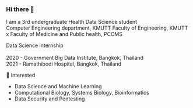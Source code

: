 ### Hi there 👋

I am a 3rd undergraduate Health Data Science student<br>
Computer Engineering department, KMUTT
Faculty of Engineering, KMUTT x Faculty of Medicine and Public health, PCCMS

Data Science internship <br><br>
2020 - Government Big Data Institute, Bangkok, Thailand <br>
2021 - Ramathibodi Hospital, Bangkok, Thailand

👀 Interested
- Data Science and Machine Learning
- Computational Biology, Systems Biology, Bioinformatics
- Data Security and Pentesting
